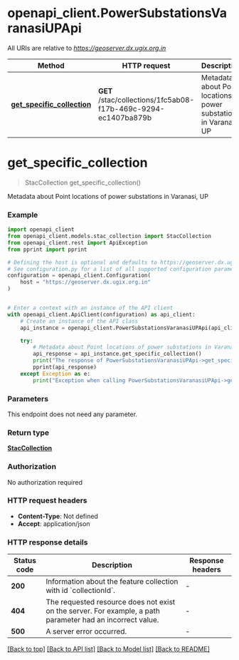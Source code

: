 # openapi_client.PowerSubstationsVaranasiUPApi

All URIs are relative to *https://geoserver.dx.ugix.org.in*

Method | HTTP request | Description
------------- | ------------- | -------------
[**get_specific_collection**](PowerSubstationsVaranasiUPApi.md#get_specific_collection) | **GET** /stac/collections/1fc5ab08-f17b-469c-9294-ec1407ba879b | Metadata about Point locations of power substations in Varanasi, UP


# **get_specific_collection**
> StacCollection get_specific_collection()

Metadata about Point locations of power substations in Varanasi, UP

### Example


```python
import openapi_client
from openapi_client.models.stac_collection import StacCollection
from openapi_client.rest import ApiException
from pprint import pprint

# Defining the host is optional and defaults to https://geoserver.dx.ugix.org.in
# See configuration.py for a list of all supported configuration parameters.
configuration = openapi_client.Configuration(
    host = "https://geoserver.dx.ugix.org.in"
)


# Enter a context with an instance of the API client
with openapi_client.ApiClient(configuration) as api_client:
    # Create an instance of the API class
    api_instance = openapi_client.PowerSubstationsVaranasiUPApi(api_client)

    try:
        # Metadata about Point locations of power substations in Varanasi, UP
        api_response = api_instance.get_specific_collection()
        print("The response of PowerSubstationsVaranasiUPApi->get_specific_collection:\n")
        pprint(api_response)
    except Exception as e:
        print("Exception when calling PowerSubstationsVaranasiUPApi->get_specific_collection: %s\n" % e)
```



### Parameters

This endpoint does not need any parameter.

### Return type

[**StacCollection**](StacCollection.md)

### Authorization

No authorization required

### HTTP request headers

 - **Content-Type**: Not defined
 - **Accept**: application/json

### HTTP response details

| Status code | Description | Response headers |
|-------------|-------------|------------------|
**200** | Information about the feature collection with id &#x60;collectionId&#x60;. |  -  |
**404** | The requested resource does not exist on the server. For example, a path parameter had an incorrect value. |  -  |
**500** | A server error occurred. |  -  |

[[Back to top]](#) [[Back to API list]](../README.md#documentation-for-api-endpoints) [[Back to Model list]](../README.md#documentation-for-models) [[Back to README]](../README.md)

